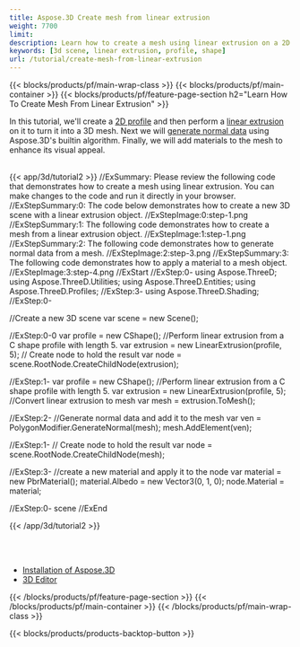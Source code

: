 ```yaml
---
title: Aspose.3D Create mesh from linear extrusion
weight: 7700
limit: 
description: Learn how to create a mesh using linear extrusion on a 2D shape
keywords: [3d scene, linear extrusion, profile, shape]
url: /tutorial/create-mesh-from-linear-extrusion
---
```


{{< blocks/products/pf/main-wrap-class >}}
{{< blocks/products/pf/main-container >}}
{{< blocks/products/pf/feature-page-section h2="Learn How To Create Mesh From Linear Extrusion" >}}

<p>
In this tutorial, we'll create a <a href="https://reference.aspose.com/3d/net/aspose.threed.profiles/profile/">2D profile</a> and then perform a <a href="https://reference.aspose.com/3d/net/aspose.threed.entities/linearextrusion/">linear extrusion</a> on it to turn it into a 3D mesh. Next we will <a href="https://reference.aspose.com/3d/net/aspose.threed.entities/polygonmodifier/generatenormal/">generate normal data</a> using Aspose.3D's builtin algorithm. Finally, we will add materials to the mesh to enhance its visual appeal.

</p>

<br />
{{< app/3d/tutorial2 >}}
//ExSummary: Please review the following code that demonstrates how to create a mesh using linear extrusion. You can make changes to the code and run it directly in your browser.
//ExStepSummary:0: The code below demonstrates how to create a new 3D scene with a linear extrusion object.
//ExStepImage:0:step-1.png
//ExStepSummary:1: The following code demonstrates how to create a mesh from a linear extrusion object.
//ExStepImage:1:step-1.png
//ExStepSummary:2: The following code demonstrates how to generate normal data from a mesh.
//ExStepImage:2:step-3.png
//ExStepSummary:3: The following code demonstrates how to apply a material to a mesh object.
//ExStepImage:3:step-4.png
//ExStart
//ExStep:0-
using Aspose.ThreeD;
using Aspose.ThreeD.Utilities;
using Aspose.ThreeD.Entities;
using Aspose.ThreeD.Profiles;
//ExStep:3-
using Aspose.ThreeD.Shading;
//ExStep:0-

//Create a new 3D scene
var scene = new Scene();

//ExStep:0-0
var profile = new CShape();
//Perform linear extrusion from a C shape profile with length 5.
var extrusion = new LinearExtrusion(profile, 5);
// Create node to hold the result
var node = scene.RootNode.CreateChildNode(extrusion);

//ExStep:1-
var profile = new CShape();
//Perform linear extrusion from a C shape profile with length 5.
var extrusion = new LinearExtrusion(profile, 5);
//Convert linear extrusion to mesh
var mesh = extrusion.ToMesh();

//ExStep:2-
//Generate normal data and add it to the mesh
var ven =  PolygonModifier.GenerateNormal(mesh);
mesh.AddElement(ven);

//ExStep:1-
// Create node to hold the result
var node = scene.RootNode.CreateChildNode(mesh);

//ExStep:3-
//create a new material and apply it to the node
var material = new PbrMaterial();
material.Albedo = new Vector3(0, 1, 0);
node.Material = material;

//ExStep:0-
scene
//ExEnd


{{< /app/3d/tutorial2 >}}
<br />

<br />
<br />
<div class="code-sample">
    <ul class="link-list">
        <li class="link-item"><a href="https://docs.aspose.com/3d/net/installation/">Installation of Aspose.3D</a></li>
        <li class="link-item"><a href="https://products.aspose.app/3d/editor/">3D Editor</a></li>
    </ul>
</div>

{{< /blocks/products/pf/feature-page-section >}}
{{< /blocks/products/pf/main-container >}}
{{< /blocks/products/pf/main-wrap-class >}}

{{< blocks/products/products-backtop-button >}}

